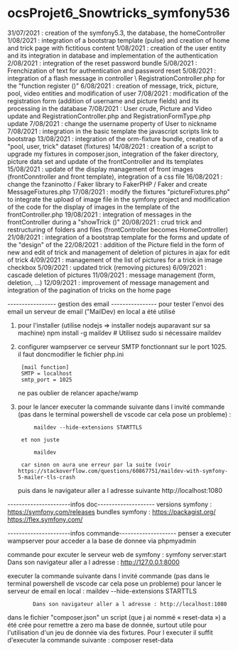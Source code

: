 # ocsProjet6_Snowtricks_symfony536
31/07/2021 : creation of the symfony5.3, the database, the homeController
1/08/2021 : integration of a bootstrap template (pulse) and creation of home and trick page with fictitious content
1/08/2021 : creation of the user entity and its integration in database and implementation of the authentication
2/08/2021 : integration of the reset password bundle 
5/08/2021 : Frenchization of text for authentication and password reset 
5/08/2021 : integration of a flash message in controller \ RegistrationController.php for the "function register ()"
6/08/2021 : creation of message, trick, picture, pool, video entities and modification of user 
7/08/2021 : modification of the registration form (addition of username and picture fields) and its processing in the database
7/08/2021 : User crude, Picture and Video update and RegistrationController.php and RegistrationFormType.php update
7/08/2021 : change the username property of User to nickname
7/08/2021 : integration in the basic template the javascript scripts link to bootstrap
13/08/2021 : integration of the orm-fixture bundle, creation of a "pool, user, trick" dataset (fixtures)
14/08/2021 : creation of a script to upgrade my fixtures in composer.json, integration of the faker directory, picture data set and update of the frontController and its templates
15/08/2021 : update of the display management of front images (frontConntroller and front template), integration of a css file
16/08/2021 : change the fzaninotto / Faker library to FakerPHP / Faker and create MessageFixtures.php
17/08/2021 : modify the fixtures "pictureFixtures.php" to integrate the upload of image file in the symfony project and modification of the code for the display of images in the template of the frontController.php
19/08/2021 : integration of messages in the frontController during a "showTrick ()"
20/08/2021 : crud trick and restructuring of folders and files (frontController becomes HomeController)
21/08/2021 : integration of a bootstrap template for the forms and update of the "design" of the 
22/08/2021 : addition of the Picture field in the form of new and edit of trick and management of deletion of pictures in ajax for edit of trick
4/09/2021 : management of the list of pictures for a trick in image checkbox 
5/09/2021 : updated trick (removing pictures)
6/09/2021 : cascade deletion of pictures
11/09/2021 : message management (form, deletion, ...)
12/09/2021 : improvement of message management and integration of the pagination of tricks on the home page 

----------------- gestion des email ----------------
pour tester l'envoi des email un serveur de email ("MailDev) en local a été utilisé

1) pour l'installer (utilise nodejs => installer nodejs auparavant sur sa machine)
    npm install -g maildev # Utilisez sudo si nécessaire
    maildev

2) configurer wampserver
    ce serveur SMTP fonctionnant sur le port 1025.
    il faut doncmodifier le fichier php.ini

        [mail function]
        SMTP = localhost
        smtp_port = 1025

    ne pas oublier de relancer apache/wamp
3) pour le lancer
    executer la commande suivante dans l invité commande (pas dans le terminal powershell de vscode car cela pose un probleme) :
            
            maildev --hide-extensions STARTTLS
        
        et non juste
            
            maildev

        car sinon on aura une erreur par la suite (voir https://stackoverflow.com/questions/60867751/maildev-with-symfony-5-mailer-tls-crash

    puis dans le navigateur aller a l adresse suivante
    http://localhost:1080


----------------------infos doc--------------------
versions symfony : https://symfony.com/releases
bundles symfony :
    https://packagist.org/
    https://flex.symfony.com/

----------------------infos commande--------------------
penser a executer wampserver pour acceder a la base de donnee via phpmyadmin

commande pour excuter le serveur web de symfony :
    symfony server:start
    Dans son navigateur aller a l adresse : http://127.0.0.1:8000

 executer la commande suivante dans l invité commande (pas dans le terminal powershell de vscode car cela pose un probleme) pour lancer le serveur de email en local : 
            maildev --hide-extensions STARTTLS

            Dans son navigateur aller a l adresse : http://localhost:1080

dans le fichier "composer.json" un script (que j ai nommé « reset-data ») a été crée pour remettre a zero ma base de donnée, surtout utile pour l'utilisation d'un jeu de donnée via des fixtures. Pour l executer il suffit d'executer la commande suivante :
            composer reset-data
